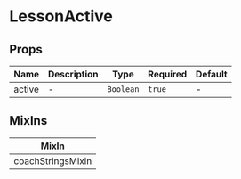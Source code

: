 # LessonActive

## Props

<!-- @vuese:LessonActive:props:start -->
|Name|Description|Type|Required|Default|
|---|---|---|---|---|
|active|-|`Boolean`|`true`|-|

<!-- @vuese:LessonActive:props:end -->


## MixIns

<!-- @vuese:LessonActive:mixIns:start -->
|MixIn|
|---|
|coachStringsMixin|

<!-- @vuese:LessonActive:mixIns:end -->
